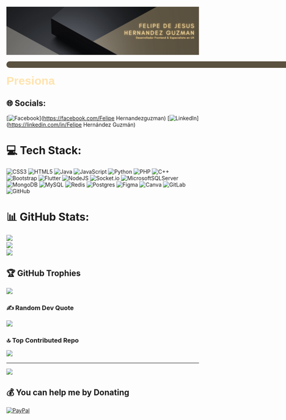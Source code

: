 ![Header](Banner.png)

<style>
  :root {
    --colorFondo: #0d1117;
    --colorDorado: #5a513f;
    --colorDoradoFuerte: #ffe3ae;
    --colorTransparente: transparent;
    --colorSemitransparent: rgba(255, 255, 255, 0.1);
    --fuente: 'Krub',sans-serif;
  }

  .separador {
    background-color: var(--colorDorado);
    border-radius: 10px;
    color: var(--colorTransparente);
    width: 1450px;
    user-select: none
  }

.titulo {
  font-size: 30px;
  font-weight: bold;
  color: var(--colorDoradoFuerte);
  font-family: var(--fuente);
}



</style>

<div class="separador">.</div>
<br>

<div class="titulo">Presiona</div>













## 🌐 Socials:
[![Facebook](https://img.shields.io/badge/Facebook-%231877F2.svg?logo=Facebook&logoColor=white)](https://facebook.com/Felipe Hernandezguzman) [![LinkedIn](https://img.shields.io/badge/LinkedIn-%230077B5.svg?logo=linkedin&logoColor=white)](https://linkedin.com/in/Felipe Hernández Guzmán) 

# 💻 Tech Stack:
![CSS3](https://img.shields.io/badge/css3-%231572B6.svg?style=plastic&logo=css3&logoColor=white) ![HTML5](https://img.shields.io/badge/html5-%23E34F26.svg?style=plastic&logo=html5&logoColor=white) ![Java](https://img.shields.io/badge/java-%23ED8B00.svg?style=plastic&logo=openjdk&logoColor=white) ![JavaScript](https://img.shields.io/badge/javascript-%23323330.svg?style=plastic&logo=javascript&logoColor=%23F7DF1E) ![Python](https://img.shields.io/badge/python-3670A0?style=plastic&logo=python&logoColor=ffdd54) ![PHP](https://img.shields.io/badge/php-%23777BB4.svg?style=plastic&logo=php&logoColor=white) ![C++](https://img.shields.io/badge/c++-%2300599C.svg?style=plastic&logo=c%2B%2B&logoColor=white) ![Bootstrap](https://img.shields.io/badge/bootstrap-%238511FA.svg?style=plastic&logo=bootstrap&logoColor=white) ![Flutter](https://img.shields.io/badge/Flutter-%2302569B.svg?style=plastic&logo=Flutter&logoColor=white) ![NodeJS](https://img.shields.io/badge/node.js-6DA55F?style=plastic&logo=node.js&logoColor=white) ![Socket.io](https://img.shields.io/badge/Socket.io-black?style=plastic&logo=socket.io&badgeColor=010101) ![MicrosoftSQLServer](https://img.shields.io/badge/Microsoft%20SQL%20Server-CC2927?style=plastic&logo=microsoft%20sql%20server&logoColor=white) ![MongoDB](https://img.shields.io/badge/MongoDB-%234ea94b.svg?style=plastic&logo=mongodb&logoColor=white) ![MySQL](https://img.shields.io/badge/mysql-4479A1.svg?style=plastic&logo=mysql&logoColor=white) ![Redis](https://img.shields.io/badge/redis-%23DD0031.svg?style=plastic&logo=redis&logoColor=white) ![Postgres](https://img.shields.io/badge/postgres-%23316192.svg?style=plastic&logo=postgresql&logoColor=white) ![Figma](https://img.shields.io/badge/figma-%23F24E1E.svg?style=plastic&logo=figma&logoColor=white) ![Canva](https://img.shields.io/badge/Canva-%2300C4CC.svg?style=plastic&logo=Canva&logoColor=white) ![GitLab](https://img.shields.io/badge/gitlab-%23181717.svg?style=plastic&logo=gitlab&logoColor=white) ![GitHub](https://img.shields.io/badge/github-%23121011.svg?style=plastic&logo=github&logoColor=white)
# 📊 GitHub Stats:
![](https://github-readme-stats.vercel.app/api?username=FelipeNyx&theme=shadow_green&hide_border=false&include_all_commits=true&count_private=true)<br/>
![](https://github-readme-streak-stats.herokuapp.com/?user=FelipeNyx&theme=shadow_green&hide_border=false)<br/>
![](https://github-readme-stats.vercel.app/api/top-langs/?username=FelipeNyx&theme=shadow_green&hide_border=false&include_all_commits=true&count_private=true&layout=compact)

## 🏆 GitHub Trophies
![](https://github-profile-trophy.vercel.app/?username=FelipeNyx&theme=shadow_green&no-frame=false&no-bg=true&margin-w=4)

### ✍️ Random Dev Quote
![](https://quotes-github-readme.vercel.app/api?type=horizontal&theme=dark)

### 🔝 Top Contributed Repo
![](https://github-contributor-stats.vercel.app/api?username=FelipeNyx&limit=5&theme=shadow_green&combine_all_yearly_contributions=true)

---
[![](https://visitcount.itsvg.in/api?id=FelipeNyx&icon=5&color=3)](https://visitcount.itsvg.in)

  ## 💰 You can help me by Donating
  [![PayPal](https://img.shields.io/badge/PayPal-00457C?style=for-the-badge&logo=paypal&logoColor=white)](https://paypal.me/https://paypal.me/FelipeNyx?country.x=MX&locale.x=es_XC) 

  
<!-- Proudly created with GPRM ( https://gprm.itsvg.in ) -->
